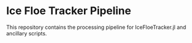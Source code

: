 # Ice Floe Tracker Pipeline

This repository contains the processing pipeline for IceFloeTracker.jl and ancillary scripts.
